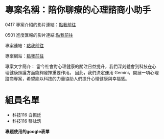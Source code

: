 # 專案名稱：陪你聊療的心理諮商小助手

0417 專案介紹的影片連結：[點我前往](https://youtu.be/PKvbVE9k86s?si=69DOeXSJBtlHlbdS)

0501 進度匯報的影片連結:[點我前往](https://youtu.be/4jOqs20Hi4M?si=2QWrYir0OfDzEq6f)

專案連結：[點我前往](https://colab.research.google.com/github/jaunty0216/Final_Project_forNTNU/blob/main/%E9%99%AA%E4%BD%A0%E8%81%8A%E8%81%8A%E7%9A%84%E5%BF%83%E7%90%86%E8%AB%AE%E5%95%86%E5%B0%8F%E5%8A%A9%E6%89%8B.ipynb)

專案網站：[點我前往](https://sites.google.com/view/lets-talk-and-heal-together/%E9%A6%96%E9%A0%81)

專案文字簡介：
當今社會對心理健康的關注日益提升，我們深刻體會到科技在心理健康照護方面能夠發揮重要作用。
因此，我們決定運用 Gemini，開展一項心理諮商專案，希望能以科技的力量協助人們提升心理健康與幸福感。

# 組員名單

- 科技116 白振廷
- 科技116 蔡詠筑


**專題使用的google表單**
